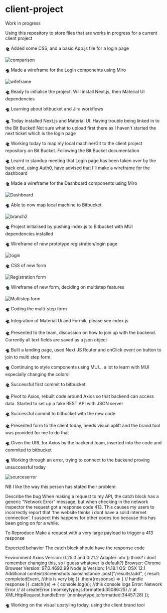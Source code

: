 # client-project
Work in progress

Using this repository to store files that are works in progress for a current client project

**🛸** Added some CSS, and a basic App.js file for a login page

![comparison](https://user-images.githubusercontent.com/91314936/156920915-9f2764c9-2b66-411b-8c4a-b4c918b370c4.JPG)



**🛸** Made a wireframe for the Login components using Miro


![wifeframe](https://user-images.githubusercontent.com/91314936/156920792-1a0a5806-fc12-4e01-a882-f509eef5aaf0.JPG)

**🛸** Ready to initialise the project. Will install Next.js, then Material UI dependencies

**🛸** Learning about bitbucket and Jira workflows

**🛸** Today installed Next.js and Material UI. Having trouble being linked in to the Bit Bucket! Not sure what to upload first there as I haven't started the next ticket which is the login page

**🛸** Working today to map my local machine/Git to the client project repository on Bit Bucket. Following the Bit Bucket documentation 

**🛸** Learnt in standup meeting that Login page has been taken over by the back end, using Auth0, have advised that I'll make a wireframe for the dashboard


**🛸** Made a wireframe for the Dashboard components using Miro


![Dashboard](https://user-images.githubusercontent.com/91314936/157822610-c3a66d21-796d-476f-9e86-5af3efdfa21b.JPG)

**🛸** Able to now map local machine to Bitbucket


![branch2](https://user-images.githubusercontent.com/91314936/157822730-763272db-1dc7-435c-9357-80b7643c3d41.JPG)

**🛸** Project initialised by pushing index.js to Bitbucket with MUI dependencies installed

**🛸** Wireframe of new prototype registration/login page

![login](https://user-images.githubusercontent.com/91314936/158049683-459bb9fd-a21c-4b58-ae06-c3420a5472ef.JPG)


**🛸** CSS of new form

![Registration form](https://user-images.githubusercontent.com/91314936/158295180-cbd2d482-9a6f-49e8-881c-7eb210359368.JPG)

**🛸** Wireframe of new form, deciding on multistep features

![Multistep form](https://user-images.githubusercontent.com/91314936/158545303-91b75bc2-2644-4da8-abca-e6988ba5a844.JPG)

**🛸** Coding the multi-step form

**🛸** Integration of Material Ui and Formik, please see index.js

**🛸** Presented to the team, discussion on how to join up with the backend. Currently all text fields are saved as a json object

**🛸** Built a landing page, used Next JS Router and onClick event on button to join to multi step form. 

**🛸** Continuing to style components using MUI... a lot to learn with MUI especially changing the colors!

**🛸** Successful first commit to bitbucket

**🛸** Pivot to Axios, rebuilt code around Axios so that backend can access data. Started to set up a fake REST API with JSON server

**🛸** Successful commit to bitbucket with the new code

**🛸** Presented form to the client today, needs visual uplift and the brand tool was provided for me to do that

**🛸** Given the URL for Axios by the backend team, inserted into the code and commited to bitbucket

**🛸** Working through an error, trying to connect to the backend proving unsuccessful today


![sourceserror](https://user-images.githubusercontent.com/91314936/160225560-899e9045-222f-4ac2-8924-bbf71f98fb0a.PNG)

NB I like the way this person has stated their problem:

Describe the bug
When making a request to my API, the catch block has a generic "Network Error" message, but when checking in the network inspector the request got a response code 413. This causes my users to incorrectly report that 'the website thinks i dont have a solid internet connection'. I suspect this happens for other codes too because this has been going on for a while.

To Reproduce
Make a request with a very large payload to trigger a 413 response

Expected behavior
The catch block should have the response code

Environment
Axios Version: 0.25.0 and 0.21.2
Adapter: xhr (i think? i dont remember changing this, so i guess whatever is default?)
Browser: Chrome
Browser Version: 97.0.4692.99
Node.js Version: 14.18.1
OS: OSX 12.1
Additional context/Screenshots
axiosInstance
    .post("/results/add", {
      result: completedEvent, //this is very big
    })
    .then((response) => {
      // handle response
    })
    .catch((e) => {
        console.log(e);
        //this console logs Error: Network Error
        // at createError (monkeytype.js:formatted:35086:25)
        // at XMLHttpRequest.handleError (monkeytype.js:formatted:34457:28)
    });

**🛸** Working on the visual upstyling today, using the client brand tool

